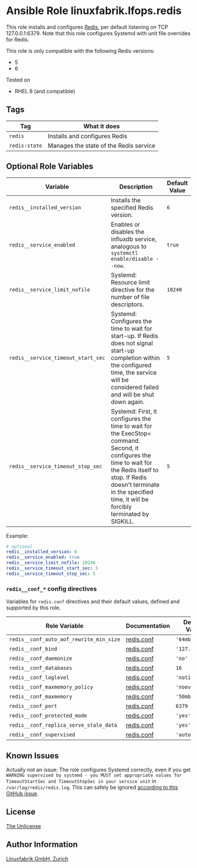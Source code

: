 # Ansible Role linuxfabrik.lfops.redis

This role installs and configures [Redis](https://redis.io/), per default listening on TCP 127.0.0.1:6379. Note that this role configures Systemd with unit file overrides for Redis.

This role is only compatible with the following Redis versions:

* 5
* 6

Tested on

* RHEL 8 (and compatible)


## Tags

| Tag           | What it does                           |
| ---           | ------------                           |
| `redis`       | Installs and configures Redis          |
| `redis:state` | Manages the state of the Redis service |


## Optional Role Variables

| Variable | Description | Default Value |
| -------- | ----------- | ------------- |
| `redis__installed_version` | Installs the specified Redis version. | `6` |
| `redis__service_enabled` | Enables or disables the influxdb service, analogous to `systemctl enable/disable --now`. | `true` |
| `redis__service_limit_nofile` | Systemd: Resource limit directive for the number of file descriptors. | `10240` |
| `redis__service_timeout_start_sec` | Systemd: Configures the time to wait for start-up. If Redis does not signal start-up completion within the configured time, the service will be considered failed and will be shut down again. | `5` |
| `redis__service_timeout_stop_sec` | Systemd: First, it configures the time to wait for the ExecStop= command. Second, it configures the time to wait for the Redis itself to stop. If Redis doesn't terminate in the specified time, it will be forcibly terminated by SIGKILL. | `5` |

Example:
```yaml
# optional
redis__installed_version: 6
redis__service_enabled: true
redis__service_limit_nofile: 10240
redis__service_timeout_start_sec: 5
redis__service_timeout_stop_sec: 5
```


### `redis__conf_*` config directives

Variables for `redis.conf` directives and their default values, defined and supported by this role.

| Role Variable                           | Documentation                                                    | Default Value  |
| -------------                           | -------------                                                    | -------------  |
| `redis__conf_auto_aof_rewrite_min_size` | [redis.conf](https://github.com/redis/redis/blob/6.0/redis.conf) | `'64mb'`       |
| `redis__conf_bind`                      | [redis.conf](https://github.com/redis/redis/blob/6.0/redis.conf) | `'127.0.0.1'`  |
| `redis__conf_daemonize`                 | [redis.conf](https://github.com/redis/redis/blob/6.0/redis.conf) | `'no'`         |
| `redis__conf_databases`                 | [redis.conf](https://github.com/redis/redis/blob/6.0/redis.conf) | `16`           |
| `redis__conf_loglevel`                  | [redis.conf](https://github.com/redis/redis/blob/6.0/redis.conf) | `'notice'`     |
| `redis__conf_maxmemory_policy`          | [redis.conf](https://github.com/redis/redis/blob/6.0/redis.conf) | `'noeviction'` |
| `redis__conf_maxmemory`                 | [redis.conf](https://github.com/redis/redis/blob/6.0/redis.conf) | `'50mb'`       |
| `redis__conf_port`                      | [redis.conf](https://github.com/redis/redis/blob/6.0/redis.conf) | `6379`         |
| `redis__conf_protected_mode`            | [redis.conf](https://github.com/redis/redis/blob/6.0/redis.conf) | `'yes'`        |
| `redis__conf_replica_serve_stale_data`  | [redis.conf](https://github.com/redis/redis/blob/6.0/redis.conf) | `'yes'`        |
| `redis__conf_supervised`                | [redis.conf](https://github.com/redis/redis/blob/6.0/redis.conf) | `'auto'`       |


## Known Issues

Actually not an issue: The role configures Systemd correctly, even if you get `WARNING supervised by systemd - you MUST set appropriate values for TimeoutStartSec and TimeoutStopSec in your service unit` in `/var/log/redis/redis.log`. This can safely be ignored [according to this GitHub issue](https://github.com/redis/redis/issues/8024).


## License

[The Unlicense](https://unlicense.org/)


## Author Information

[Linuxfabrik GmbH, Zurich](https://www.linuxfabrik.ch)
